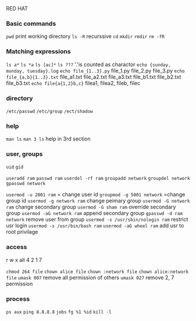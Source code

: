 RED HAT

### Basic commands

`pwd` print working directory
`ls -R` recurssive
`cd`
`mkdir`
`rmdir`
`rm -fR`

### Matching expressions
`ls a*`
`ls *a`
`ls [ac]*`
`ls ???` '.'is counted as charactor
`echo {sunday, monday, tuesday}.log`
`echo file_{1..3}.py`
file_1.py file_2.py file_3.py
`echo file_{a,b}{1..3}.txt`
file_a1.txt file_a2.txt file_a3.txt file_b1.txt file_b2.txt file_b3.txt
`echo file{a{1,2}b,c}`
filea1, filea2, fileb, filec

### directory
`/etc/passwd`
`/etc/group`
`/ect/shadow`

### help
`man ls`
`man 3 ls` help in 3rd section

### user, groups

`uid`
`gid`

`useradd ram`
`passwd ram`
`userdel -rf ram`
`groupadd network`
`groupdel network`
`gpasswd network`

`usermod -u 2001 ram` = change user id
`groupmod -g 5001 network` =change group id
`usermod -g network ram` change peimary group
`usermod -G network ram` change secondary group
`usermod -G sham ram` override secondary group
`usermod -aG network ram` append secondary group
`gpasswd -d ram network` remove user from group
`usermod -s /usr/sbin/nologin ram` restrict usr login
`usermod -s /usr/bin/bash ram`
`usermod -aG wheel ram` add usr to root privilage

### access
r w x all
4 2 1 7

`chmod 264 file`
`chown alice file`
`chown :network file`
`chown alice:network file`
`umask 007` remove all permission of others
`umask 027` remove 2, 7 permission


### process
`ps aux`
`ping 8.8.8.8`
`jobs`
`fg %1 %id`
`kill -l`







